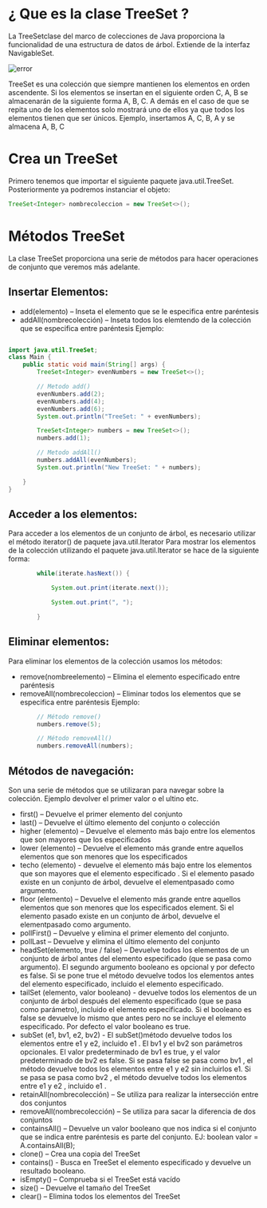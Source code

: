 # ¿ Que es la clase TreeSet <E> ?

La TreeSetclase del marco de colecciones de Java proporciona la funcionalidad de una estructura de datos de árbol.
Extiende de la interfaz NavigableSet.

<img src="https://github.com/diegomartinezalaminos/TreeSet/edit/master/img.png" alt="error" height="" width="">

TreeSet es una colección que siempre mantienen los elementos en orden ascendente. Si los elementos se insertan en el siguiente orden C, A, B se almacenarán de la siguiente forma A, B, C. A demás en el caso de que se repita uno de los elementos solo mostrará uno de ellos ya que todos los elementos tienen que ser únicos.
Ejemplo, insertamos A, C, B, A y se almacena A, B, C

# Crea un TreeSet

Primero tenemos que importar el siguiente paquete java.util.TreeSet.
Posteriormente ya podremos instanciar el objeto:

```java
TreeSet<Integer> nombrecoleccion = new TreeSet<>();
```

# Métodos TreeSet

La clase TreeSet proporciona una serie de métodos para hacer operaciones de conjunto que veremos más adelante.

## Insertar Elementos:

*	add(elemento) – Inseta el elemento que se le especifica entre paréntesis
*	addAll(nombrecolección) – Inseta todos los elemtendo de la colección que se especifica entre paréntesis
Ejemplo:

```java

import java.util.TreeSet;
class Main {
    public static void main(String[] args) {
        TreeSet<Integer> evenNumbers = new TreeSet<>();

        // Metodo add() 
        evenNumbers.add(2);
        evenNumbers.add(4);
        evenNumbers.add(6);
        System.out.println("TreeSet: " + evenNumbers);

        TreeSet<Integer> numbers = new TreeSet<>();
        numbers.add(1);

        // Metodo addAll()
        numbers.addAll(evenNumbers);
        System.out.println("New TreeSet: " + numbers);

    }
}

```

## Acceder a los elementos:

Para acceder a los elementos de un conjunto de árbol, es necesario utilizar el método iterator() de paquete java.util.Iterator
Para mostrar los elementos de la colección utilizando el paquete java.util.Iterator se hace de la siguiente forma:

```java
        while(iterate.hasNext()) {

            System.out.print(iterate.next());

            System.out.print(", ");

        }
```

## Eliminar elementos:

Para eliminar los elementos de la colección usamos los métodos:
*	remove(nombreelemento) – Elimina el elemento especificado entre paréntesis 
*   removeAll(nombrecoleccion) – Eliminar todos los elementos que se especifica entre paréntesis 
Ejemplo:
```java
        // Método remove()
        numbers.remove(5);

        // Método removeAll()
        numbers.removeAll(numbers);
```

## Métodos de navegación:

Son una serie de métodos que se utilizaran para navegar sobre la colección. Ejemplo devolver el primer valor o el ultino etc.

*	first() – Devuelve el primer elemento del conjunto
*	last() – Devuelve el último elemento del conjunto o colección
*	higher (elemento) – Devuelve  el elemento más bajo entre los elementos que son mayores que los especificados
*	lower (elemento) – Devuelve el elemento más grande entre aquellos elementos que son menores que los especificados
*	techo (elemento) - devuelve el elemento más bajo entre los elementos que son mayores que el elemento especificado . Si el elemento     pasado existe en un conjunto de árbol, devuelve el elementpasado como argumento.
*	floor (elemento) – Devuelve el elemento más grande entre aquellos elementos que son menores que los especificados element. Si el        elemento pasado existe en un conjunto de árbol, devuelve el elementpasado como argumento.
*	pollFirst() – Devuelve y elimina el primer elemento del conjunto.
*	pollLast – Devuelve y elimina el último elemento del conjunto
*	headSet(elemento, true / false) – Devuelve todos los elementos de un conjunto de árbol antes del elemento especificado (que se pasa     como argumento). El segundo argumento booleano es opcional y por defecto es false. Si se pone true el método devuelve todos los         elementos antes del elemento especificado, incluido el elemento especificado.
*	tailSet (elemento, valor booleano) - devuelve todos los elementos de un conjunto de árbol después del elemento especificado (que se     pasa como parámetro), incluido el elemento especificado. Si el booleano es false se devuelve lo mismo que antes pero no se incluye      el elemento especificado. Por defecto el valor booleano es true.
*	subSet (e1, bv1, e2, bv2) - El subSet()método devuelve todos los elementos entre e1 y e2, incluido e1 .                                 El bv1 y el bv2 son parámetros opcionales. El valor predeterminado de bv1 es true, y el valor predeterminado de bv2 es false.           Si se pasa false se pasa como bv1 , el método devuelve todos los elementos entre e1 y e2 sin incluirlos e1.                             Si se pasa se pasa como bv2 , el método devuelve todos los elementos entre e1 y e2 , incluido e1 .
*	retainAll(nombrecolección) – Se utiliza para realizar la intersección entre dos conjuntos
*	removeAll(nombrecolección) – Se utiliza para sacar la diferencia de dos conjuntos
*	containsAll() – Devuelve un valor booleano que nos indica si el conjunto que se indica entre paréntesis es parte del conjunto.                                      EJ: boolean valor = A.containsAll(B);
*	clone() – Crea una copia del TreeSet
*	contains() - Busca en TreeSet el elemento especificado y devuelve un resultado booleano.
*	isEmpty() – Comprueba si el TreeSet está vacído
*	size() – Devuelve el tamaño del TreeSet
*	clear() – Elimina todos los elementos del TreeSet




